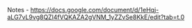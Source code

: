 Notes - https://docs.google.com/document/d/1eHqj-aLG7vL9vg8QZl4fVQKAZA2gVNM_1yZZvSe8KkE/edit?tab=t.0
